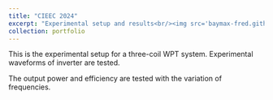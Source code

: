 ```yaml
---
title: "CIEEC 2024"
excerpt: "Experimental setup and results<br/><img src='baymax-fred.github.io/fredfangzf.github.io/images/500x300.png'>"
collection: portfolio
---
```


This is the experimental setup for a three-coil WPT system. Experimental waveforms of inverter are tested.

The output power and efficiency are tested with the variation of frequencies.
